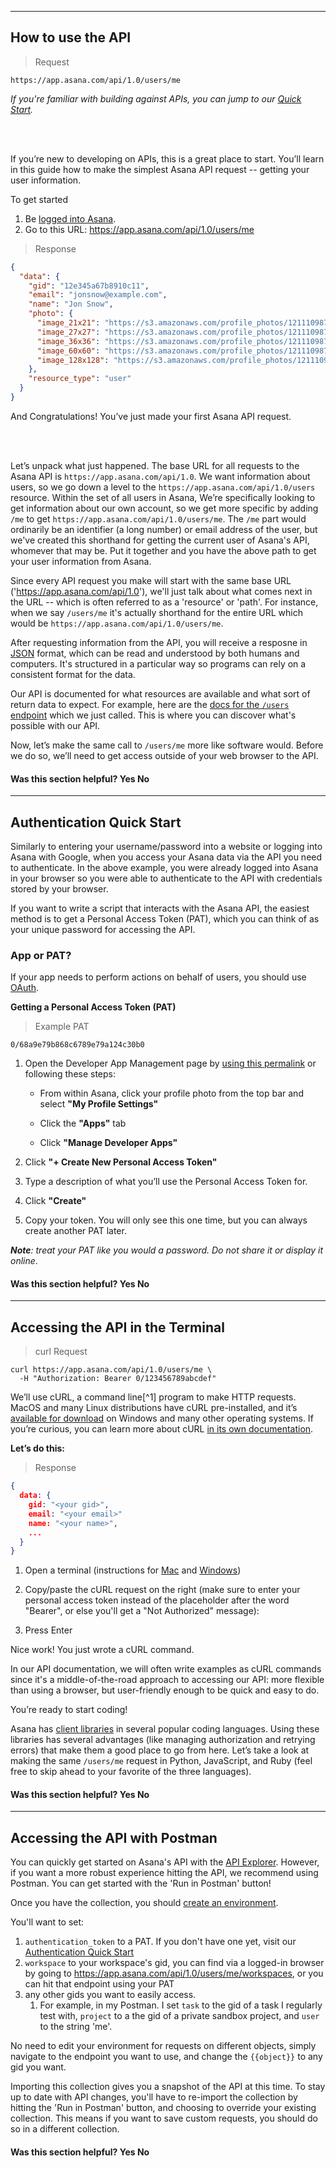 <hr class="full-line">
<section class="full-section">

# How to use the API

> Request

```
https://app.asana.com/api/1.0/users/me
```

*If you're familiar with building against APIs, you can jump to our [Quick Start](#quick-start).*

<br></br>

If you’re new to developing on APIs, this is a great place to start.  You’ll learn in this guide how to make the simplest Asana API request -- getting your user information. 

To get started

1. Be [logged into Asana](https://app.asana.com).  
2. Go to this URL: <a href="https://app.asana.com/api/1.0/users/me?opt_pretty&opt_client_name=hello_world_browser" target="_blank">https://app.asana.com/api/1.0/users/me</a>

> Response

```json
{
  "data": {
    "gid": "12e345a67b8910c11",
    "email": "jonsnow@example.com",
    "name": "Jon Snow",
    "photo": {
      "image_21x21": "https://s3.amazonaws.com/profile_photos/121110987654321.hJGlskahcKA5hdslf4FS_21x21.png",
      "image_27x27": "https://s3.amazonaws.com/profile_photos/121110987654321.hJGlskahcKA5hdslf4FS_27x27.png",
      "image_36x36": "https://s3.amazonaws.com/profile_photos/121110987654321.hJGlskahcKA5hdslf4FS_36x36.png",
      "image_60x60": "https://s3.amazonaws.com/profile_photos/121110987654321.hJGlskahcKA5hdslf4FS_60x60.png",
      "image_128x128": "https://s3.amazonaws.com/profile_photos/121110987654321.hJGlskahcKA5hdslf4FS_128x128.png"
    },
    "resource_type": "user"
  }
}
```

And Congratulations! You’ve just made your first Asana API request.  

<br></br>

Let’s unpack what just happened. The base URL for all requests to the Asana API is `https://app.asana.com/api/1.0`. We want information about users, so we go down a level to the `https://app.asana.com/api/1.0/users` resource.  Within the set of all users in Asana, We’re specifically looking to get information about our own account, so we get more specific by adding `/me` to get `https://app.asana.com/api/1.0/users/me`. The `/me` part would ordinarily be an identifier (a long number) or email address of the user, but we've created this shorthand for getting the current user of Asana's API, whomever that may be.  Put it together and you have the above path to get your user information from Asana.

Since every API request you make will start with the same base URL ('https://app.asana.com/api/1.0'), we'll just talk about what comes next in the URL -- which is often referred to as a 'resource' or 'path'. For instance, when we say `/users/me` it's actually shorthand for the entire URL which would be `https://app.asana.com/api/1.0/users/me`.

After requesting information from the API, you will receive a resposne in [JSON](https://en.wikipedia.org/wiki/JSON) format, which can be read and understood by both humans and computers. It's structured in a particular way so programs can rely on a consistent format for the data.

Our API is documented for what resources are available and what sort of return data to expect.  For example, here are the [docs for the `/users` endpoint](#get-a-user) which we just called. This is where you can discover what's possible with our API.

Now, let’s make the same call to `/users/me` more like software would. Before we do so, we’ll need to get access outside of your web browser to the API.

<div>
  <div class="docs-developer-satisfaction-content">
      <h4>Was this section helpful? <a class="positiveFeedback-DevSatisfaction" style="cursor:pointer;">Yes </a><a class="negativeFeedback-DevSatisfaction" style="cursor:pointer;">No</a></h4>
  </div>
</div>

---

## Authentication Quick Start

Similarly to entering your username/password into a website or logging into Asana with Google, when you access your Asana data via the API you need to authenticate.  In the above example, you were already logged into Asana in your browser so you were able to authenticate to the API with credentials stored by your browser.

If you want to write a script that interacts with the Asana API, the easiest method is to get a Personal Access Token (PAT), which you can think of as your unique password for accessing the API.

### App or PAT?

If your app needs to perform actions on behalf of users, you should use [OAuth](#oauth).

**Getting a Personal Access Token (PAT)**

> Example PAT

```
0/68a9e79b868c6789e79a124c30b0
```

1. Open the Developer App Management page by [using this permalink](https://app.asana.com/-/developer_console) or following these steps:

    * From within Asana, click your profile photo from the top bar and select **"My Profile Settings"**

    * Click the **"Apps"** tab

    * Click **"Manage Developer Apps"**

2. Click **"+ Create New Personal Access Token"**

3. Type a description of what you’ll use the Personal Access Token for.

4. Click **"Create"**

5. Copy your token. You will only see this one time, but you can always create another PAT later.

_**Note**: treat your PAT like you would a password. Do not share it or display it online_. 

<div>
  <div class="docs-developer-satisfaction-content">
      <h4>Was this section helpful? <a class="positiveFeedback-DevSatisfaction" style="cursor:pointer;">Yes </a><a class="negativeFeedback-DevSatisfaction" style="cursor:pointer;">No</a></h4>
  </div>
</div>

---

## Accessing the API in the Terminal

> curl Request

```
curl https://app.asana.com/api/1.0/users/me \
  -H "Authorization: Bearer 0/123456789abcdef"
```

We’ll use cURL, a command line[^1] program to make HTTP requests. MacOS and many Linux distributions have cURL pre-installed, and it’s [available for download](https://curl.haxx.se/dlwiz/?type=bin) on Windows and many other operating systems.  If you’re curious, you can learn more about cURL [in its own documentation](https://curl.haxx.se/docs/httpscripting.html). 

**Let’s do this:**

> Response

```json
{
  data: {
    gid: "<your gid>",
    email: "<your email>"
    name: "<your name>",
    ...
  }
}
```

1. Open a terminal (instructions for [Mac](https://www.wikihow.com/Open-a-Terminal-Window-in-Mac) and [Windows](https://www.wikihow.com/Open-the-Command-Prompt-in-Windows))

2. Copy/paste the cURL request on the right (make sure to enter your personal access token instead of the placeholder after the word "Bearer", or else you'll get a "Not Authorized" message):

3. Press Enter

Nice work! You just wrote a cURL command.

In our API documentation, we will often write examples as cURL commands since it's a middle-of-the-road approach to accessing our API: more flexible than using a browser, but user-friendly enough to be quick and easy to do.

You’re ready to start coding!

Asana has [client libraries](#official-client-libraries) in several popular coding languages. Using these libraries has several advantages (like managing authorization and retrying errors) that make them a good place to go from here. Let’s take a look at making the same `/users/me` request in Python, JavaScript, and Ruby (feel free to skip ahead to your favorite of the three languages).

<div>
  <div class="docs-developer-satisfaction-content">
      <h4>Was this section helpful? <a class="positiveFeedback-DevSatisfaction" style="cursor:pointer;">Yes </a><a class="negativeFeedback-DevSatisfaction" style="cursor:pointer;">No</a></h4>
  </div>
</div>

---

## Accessing the API with Postman

<blockquote>
  <div class="postman-run-button"
  data-postman-action="collection/import"
  data-postman-var-1="574927885441306fec13"></div>
  <script type="text/javascript">
    (function (p,o,s,t,m,a,n) {
      !p[s] && (p[s] = function () { (p[t] || (p[t] = [])).push(arguments); });
      !o.getElementById(s+t) && o.getElementsByTagName("head")[0].appendChild((
        (n = o.createElement("script")),
        (n.id = s+t), (n.async = 1), (n.src = m), n
      ));
    }(window, document, "_pm", "PostmanRunObject", "https://run.pstmn.io/button.js"));
  </script>
</blockquote>

You can quickly get started on Asana's API with the [API Explorer](/explorer). However, if you want a more robust experience hitting the API, we recommend using Postman. You can get started with the 'Run in Postman' button!

Once you have the collection, you should [create an environment](https://learning.getpostman.com/docs/postman/environments_and_globals/manage_environments/).

You'll want to set:

1. `authentication_token` to a PAT. If you don't have one yet, visit our [Authentication Quick Start](#authentication-quick-start)
2. `workspace` to your workspace's gid, you can find via a logged-in browser by going to https://app.asana.com/api/1.0/users/me/workspaces, or you can hit that endpoint using your PAT
3. any other gids you want to easily access.
    1. For example, in my Postman. I set `task` to the gid of a task I regularly test with, `project` to a the gid of a private sandbox project, and `user` to the string 'me'.
    
No need to edit your environment for requests on different objects, simply navigate to the endpoint you want to use, and change the `{{object}}` to any gid you want.

Importing this collection gives you a snapshot of the API at this time. To stay up to date with API changes, you'll have to re-import the collection by hitting the 'Run in Postman' button, and choosing to override your existing collection. This means if you want to save custom requests, you should do so in a different collection.

<div>
  <div class="docs-developer-satisfaction-content">
      <h4>Was this section helpful? <a class="positiveFeedback-DevSatisfaction" style="cursor:pointer;">Yes </a><a class="negativeFeedback-DevSatisfaction" style="cursor:pointer;">No</a></h4>
  </div>
</div>

</section>
